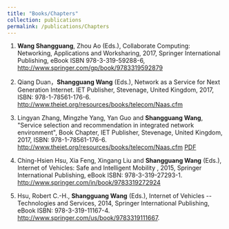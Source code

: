```yaml
---
title: "Books/Chapters"
collection: publications
permalink: /publications/Chapters
---
```


1. **Wang Shangguang**, Zhou Ao (Eds.), Collaborate Computing: Networking, Applications and Worksharing, 2017, Springer International Publishing, eBook ISBN
978-3-319-59288-6, <http://www.springer.com/gp/book/9783319592879>

2. Qiang Duan，**Shangguang Wang** (Eds.), Network as a Service for Next Generation Internet. IET Publisher, Stevenage, United Kingdom, 2017, ISBN: 978-1-78561-176-6. <http://www.theiet.org/resources/books/telecom/Naas.cfm>

3. Lingyan Zhang, Mingzhe Yang, Yan Guo and **Shangguang Wang**, "Service selection and recommendation in integrated network environment", Book Chapter, IET Publisher, Stevenage, United Kingdom, 2017, ISBN: 978-1-78561-176-6. <http://www.theiet.org/resources/books/telecom/Naas.cfm> [PDF](../assets/Chapter06.pdf)

4. Ching-Hsien Hsu, Xia Feng, Xingang Liu and **Shangguang Wang** (Eds.), Internet of Vehicles: Safe and Intelligent Mobility , 2015, Springer International Publishing, eBook ISBN: 978-3-319-27293-1. <http://www.springer.com/in/book/9783319272924>

5. Hsu, Robert C.-H., **Shangguang Wang** (Eds.), Internet of Vehicles -- Technologies and Services, 2014, Springer International Publishing, eBook ISBN: 978-3-319-11167-4. <http://www.springer.com/us/book/9783319111667>.
